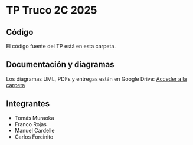 # TP Truco 2C 2025

## Código
El código fuente del TP está en esta carpeta.

## Documentación y diagramas
Los diagramas UML, PDFs y entregas están en Google Drive:
[Acceder a la carpeta](https://drive.google.com/...)

## Integrantes
- Tomás Muraoka
- Franco Rojas
- Manuel Cardelle
- Carlos Forcinito

